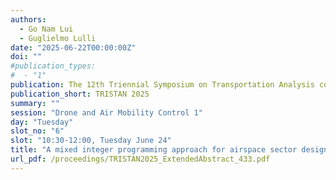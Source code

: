 ```yaml
---
authors:
  - Go Nam Lui
  - Guglielmo Lulli
date: "2025-06-22T00:00:00Z"
doi: ""
#publication_types:
#  - "1"
publication: The 12th Triennial Symposium on Transportation Analysis conference
publication_short: TRISTAN 2025
summary: ""
session: "Drone and Air Mobility Control 1"
day: "Tuesday"
slot_no: "6"
slot: "10:30-12:00, Tuesday June 24"
title: "A mixed integer programming approach for airspace sector design problem"
url_pdf: /proceedings/TRISTAN2025_ExtendedAbstract_433.pdf
---
```

